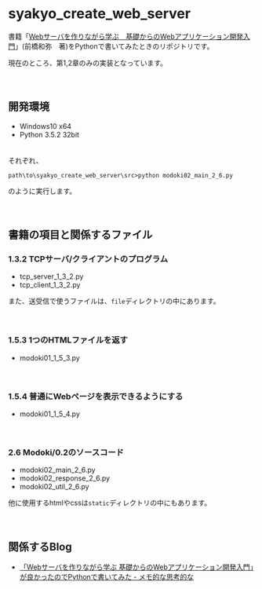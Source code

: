 # syakyo_create_web_server

書籍「[Webサーバを作りながら学ぶ　基礎からのWebアプリケーション開発入門](http://gihyo.jp/book/2016/978-4-7741-8188-2)」(前橋和弥　著)をPythonで書いてみたときのリポジトリです。

現在のところ、第1,2章のみの実装となっています。

　  
## 開発環境

- Windows10 x64
- Python 3.5.2 32bit

　  
それぞれ、

```
path\to\syakyo_create_web_server\src>python modoki02_main_2_6.py
```

のように実行します。

　  
## 書籍の項目と関係するファイル
### 1.3.2 TCPサーバ/クライアントのプログラム

- tcp_server_1_3_2.py
- tcp_client_1_3_2.py

また、送受信で使うファイルは、`file`ディレクトリの中にあります。

　  
### 1.5.3 1つのHTMLファイルを返す

- modoki01_1_5_3.py

　  
### 1.5.4 普通にWebページを表示できるようにする

- modoki01_1_5_4.py

　  
### 2.6 Modoki/0.2のソースコード

- modoki02_main_2_6.py
- modoki02_response_2_6.py
- modoki02_util_2_6.py

他に使用するhtmlやcssは`static`ディレクトリの中にもあります。

　  
## 関係するBlog

- [「Webサーバを作りながら学ぶ 基礎からのWebアプリケーション開発入門」が良かったのでPythonで書いてみた - メモ的な思考的な](http://thinkami.hatenablog.com/entry/2016/07/04/064006)